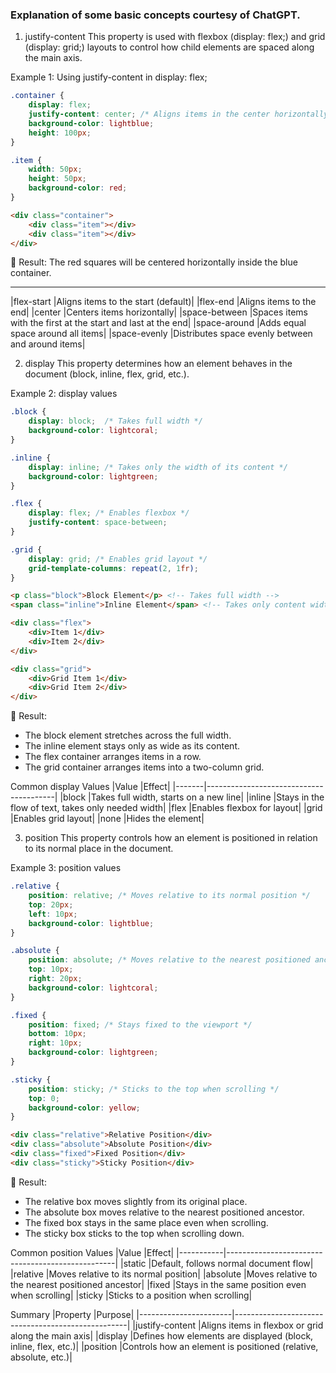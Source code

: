 ### Explanation of some basic concepts courtesy of ChatGPT.

1. justify-content
This property is used with flexbox (display: flex;) and grid (display: grid;) layouts to control how child elements are spaced along the main axis.

Example 1: Using justify-content in display: flex;

```css
.container {
    display: flex;
    justify-content: center; /* Aligns items in the center horizontally */
    background-color: lightblue;
    height: 100px;
}

.item {
    width: 50px;
    height: 50px;
    background-color: red;
}
```

```html
<div class="container">
    <div class="item"></div>
    <div class="item"></div>
</div>

```
🔹 Result: The red squares will be centered horizontally inside the blue container.

-----------------------------------------------------
|flex-start	    |Aligns items to the start (default)|
|flex-end	    |Aligns items to the end|
|center	        |Centers items horizontally|
|space-between	|Spaces items with the first at the start and last at the end|
|space-around	|Adds equal space around all items|
|space-evenly	|Distributes space evenly between and around items|

2. display
This property determines how an element behaves in the document (block, inline, flex, grid, etc.).

Example 2: display values

```css
.block {
    display: block;  /* Takes full width */
    background-color: lightcoral;
}

.inline {
    display: inline; /* Takes only the width of its content */
    background-color: lightgreen;
}

.flex {
    display: flex; /* Enables flexbox */
    justify-content: space-between;
}

.grid {
    display: grid; /* Enables grid layout */
    grid-template-columns: repeat(2, 1fr);
}
```

```html
<p class="block">Block Element</p> <!-- Takes full width -->
<span class="inline">Inline Element</span> <!-- Takes only content width -->

<div class="flex">
    <div>Item 1</div>
    <div>Item 2</div>
</div>

<div class="grid">
    <div>Grid Item 1</div>
    <div>Grid Item 2</div>
</div>
```

🔹 Result:

- The block element stretches across the full width.
- The inline element stays only as wide as its content.
- The flex container arranges items in a row.
- The grid container arranges items into a two-column grid.

Common display Values
|Value	|Effect|
|-------|----------------------------------------|
|block	|Takes full width, starts on a new line|
|inline	|Stays in the flow of text, takes only needed width|
|flex	|Enables flexbox for layout|
|grid	|Enables grid layout|
|none	|Hides the element|

3. position
This property controls how an element is positioned in relation to its normal place in the document.

Example 3: position values

```css
.relative {
    position: relative; /* Moves relative to its normal position */
    top: 20px;
    left: 10px;
    background-color: lightblue;
}

.absolute {
    position: absolute; /* Moves relative to the nearest positioned ancestor */
    top: 10px;
    right: 20px;
    background-color: lightcoral;
}

.fixed {
    position: fixed; /* Stays fixed to the viewport */
    bottom: 10px;
    right: 10px;
    background-color: lightgreen;
}

.sticky {
    position: sticky; /* Sticks to the top when scrolling */
    top: 0;
    background-color: yellow;
}
```

```html
<div class="relative">Relative Position</div>
<div class="absolute">Absolute Position</div>
<div class="fixed">Fixed Position</div>
<div class="sticky">Sticky Position</div>
```

🔹 Result:
- The relative box moves slightly from its original place.
- The absolute box moves relative to the nearest positioned ancestor.
- The fixed box stays in the same place even when scrolling.
- The sticky box sticks to the top when scrolling down.

Common position Values
|Value	    |Effect|
|-----------|--------------------------------------------------|
|static	    |Default, follows normal document flow|
|relative	|Moves relative to its normal position|
|absolute	|Moves relative to the nearest positioned ancestor|
|fixed	    |Stays in the same position even when scrolling|
|sticky	    |Sticks to a position when scrolling|

Summary
|Property	        |Purpose|
|-----------------------|---------------------------------------------------|
|justify-content	    |Aligns items in flexbox or grid along the main axis|
|display	            |Defines how elements are displayed (block, inline, flex, etc.)|
|position	        |Controls how an element is positioned (relative, absolute, etc.)|